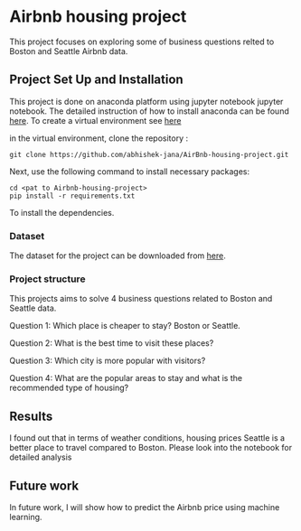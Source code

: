 # Airbnb housing project

This project focuses on exploring some of business questions relted to Boston and Seattle Airbnb data.  

## Project Set Up and Installation

This project is done on anaconda platform using jupyter notebook jupyter notebook. The detailed instruction of how to install anaconda can be found [here](https://docs.conda.io/projects/conda/en/latest/user-guide/install/index.html).
To create a virtual environment see [here](https://docs.conda.io/projects/conda/en/latest/user-guide/tasks/manage-environments.html)

in the virtual environment, clone the repository :
```
git clone https://github.com/abhishek-jana/AirBnb-housing-project.git
```
Next, use the following command to install necessary packages:

```
cd <pat to Airbnb-housing-project>
pip install -r requirements.txt
```
To install the dependencies.

### Dataset

The dataset for the project can be downloaded from [here](http://insideairbnb.com/get-the-data.html).
 

### Project structure

This projects aims to solve 4 business questions related to Boston and Seattle data.

Question 1: Which place is cheaper to stay? Boston or Seattle.

Question 2: What is the best time to visit these places?

Question 3: Which city is more popular with visitors?

Question 4: What are the popular areas to stay and what is the recommended type of housing?


## Results

I found out that in terms of weather conditions, housing prices Seattle is a better place to travel compared to Boston. Please look into the notebook for detailed analysis

## Future work

In future work, I will show how to predict the Airbnb price using machine learning.


